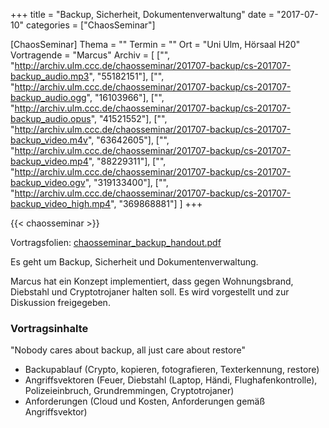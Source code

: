 +++
title = "Backup, Sicherheit, Dokumentenverwaltung"
date = "2017-07-10"
categories = ["ChaosSeminar"]

[ChaosSeminar]
Thema = ""
Termin = ""
Ort = "Uni Ulm, Hörsaal H20"
Vortragende = "Marcus"
Archiv = [
	["", "http://archiv.ulm.ccc.de/chaosseminar/201707-backup/cs-201707-backup_audio.mp3", "55182151"],
	["", "http://archiv.ulm.ccc.de/chaosseminar/201707-backup/cs-201707-backup_audio.ogg", "16103966"],
	["", "http://archiv.ulm.ccc.de/chaosseminar/201707-backup/cs-201707-backup_audio.opus", "41521552"],
	["", "http://archiv.ulm.ccc.de/chaosseminar/201707-backup/cs-201707-backup_video.m4v", "63642605"],
	["", "http://archiv.ulm.ccc.de/chaosseminar/201707-backup/cs-201707-backup_video.mp4", "88229311"],
	["", "http://archiv.ulm.ccc.de/chaosseminar/201707-backup/cs-201707-backup_video.ogv", "319133400"],
	["", "http://archiv.ulm.ccc.de/chaosseminar/201707-backup/cs-201707-backup_video_high.mp4", "369868881"]
	]
+++

{{< chaosseminar >}}

Vortragsfolien: [chaosseminar_backup_handout.pdf](chaosseminar_backup_handout.pdf)

Es geht um Backup, Sicherheit und Dokumentenverwaltung.

Marcus hat ein Konzept implementiert, dass gegen Wohnungsbrand, Diebstahl und Cryptotrojaner halten soll. Es wird vorgestellt und zur Diskussion freigegeben.

### Vortragsinhalte

"Nobody cares about backup, all just care about restore"

- Backupablauf (Crypto, kopieren, fotografieren, Texterkennung, restore)
- Angriffsvektoren (Feuer, Diebstahl (Laptop, Händi, Flughafenkontrolle), Polizeieinbruch, Grundremmingen, Cryptotrojaner)
- Anforderungen (Cloud und Kosten, Anforderungen gemäß Angriffsvektor)
